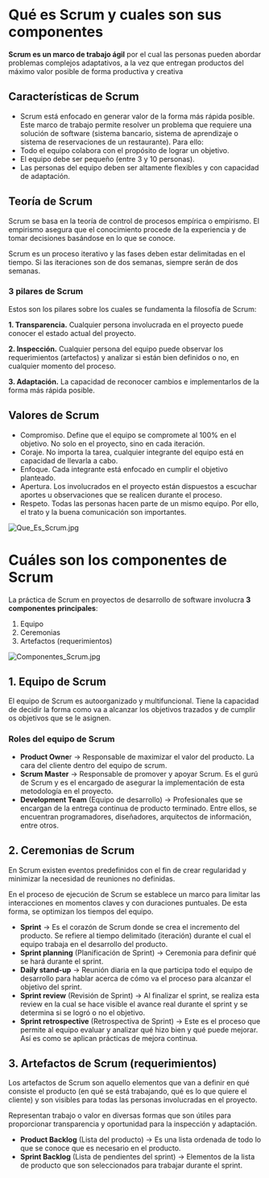 ﻿# Qué es Scrum y cuales son sus componentes

**Scrum es un marco de trabajo ágil**  por el cual las personas pueden abordar problemas complejos adaptativos, a la vez que entregan productos del máximo valor posible de forma productiva y creativa

## Características de Scrum

-   Scrum está enfocado en generar valor de la forma más rápida posible. Este marco de trabajo permite resolver un problema que requiere una solución de software (sistema bancario, sistema de aprendizaje o sistema de reservaciones de un restaurante). Para ello:
-   Todo el equipo colabora con el propósito de lograr un objetivo.
-   El equipo debe ser pequeño (entre 3 y 10 personas).
-   Las personas del equipo deben ser altamente flexibles y con capacidad de adaptación.

## Teoría de Scrum

Scrum se basa en la teoría de control de procesos empírica o empirismo. El empirismo asegura que el conocimiento procede de la experiencia y de tomar decisiones basándose en lo que se conoce.

Scrum es un proceso iterativo y las fases deben estar delimitadas en el tiempo. Si las iteraciones son de dos semanas, siempre serán de dos semanas.

### 3 pilares de Scrum

Estos son los pilares sobre los cuales se fundamenta la filosofía de Scrum:

**1. Transparencia.** Cualquier persona involucrada en el proyecto puede conocer el estado actual del proyecto.

**2. Inspección.**  Cualquier persona del equipo puede observar los requerimientos (artefactos) y analizar si están bien definidos o no, en cualquier momento del proceso.

**3. Adaptación.** La capacidad de reconocer cambios e implementarlos de la forma más rápida posible.

## Valores de Scrum

-   Compromiso. Define que el equipo se compromete al 100% en el objetivo. No solo en el proyecto, sino en cada iteración.
-   Coraje. No importa la tarea, cualquier integrante del equipo está en capacidad de llevarla a cabo.
-   Enfoque. Cada integrante está enfocado en cumplir el objetivo planteado.
-   Apertura. Los involucrados en el proyecto están dispuestos a escuchar aportes u observaciones que se realicen durante el proceso.
-   Respeto. Todas las personas hacen parte de un mismo equipo. Por ello, el trato y la buena comunicación son importantes.

![Que_Es_Scrum.jpg](https://static.platzi.com/media/user_upload/Que_Es_Scrum-5409d818-898b-44b9-8d28-6cb435d6f5f5.jpg)

# Cuáles son los componentes de Scrum
La práctica de Scrum en proyectos de desarrollo de software involucra  **3 componentes principales**:

1.  Equipo
2.  Ceremonias
3.  Artefactos (requerimientos)

![Componentes_Scrum.jpg](https://static.platzi.com/media/user_upload/Componentes_Scrum-726677c1-a866-40b5-9419-98f1e47b163b.jpg)

## **1. Equipo de Scrum**

El equipo de Scrum es autoorganizado y multifuncional. Tiene la capacidad de decidir la forma como va a alcanzar los objetivos trazados y de cumplir os objetivos que se le asignen.

### Roles del equipo de Scrum

-   **Product Owne**r → Responsable de maximizar el valor del producto. La cara del cliente dentro del equipo de scrum.
-   **Scrum Master**  → Responsable de promover y apoyar Scrum. Es el gurú de Scrum y es el encargado de asegurar la implementación de esta metodología en el proyecto.
-   **Development Team**  (Equipo de desarrollo) → Profesionales que se encargan de la entrega continua de producto terminado. Entre ellos, se encuentran programadores, diseñadores, arquitectos de información, entre otros.

## 2. Ceremonias de Scrum

En Scrum existen eventos predefinidos con el fin de crear regularidad y minimizar la necesidad de reuniones no definidas.

En el proceso de ejecución de Scrum se establece un marco para limitar las interacciones en momentos claves y con duraciones puntuales. De esta forma, se optimizan los tiempos del equipo.

-   **Sprint**  → Es el corazón de Scrum donde se crea el incremento del producto. Se refiere al tiempo delimitado (iteración) durante el cual el equipo trabaja en el desarrollo del producto.
-   **Sprint planning**  (Planificación de Sprint) → Ceremonia para definir qué se hará durante el sprint.
-   **Daily stand-up**  → Reunión diaria en la que participa todo el equipo de desarrollo para hablar acerca de cómo va el proceso para alcanzar el objetivo del sprint.
-   **Sprint review**  (Revisión de Sprint) → Al finalizar el sprint, se realiza esta review en la cual se hace visible el avance real durante el sprint y se determina si se logró o no el objetivo.
-   **Sprint retrospective**  (Retrospectiva de Sprint) → Este es el proceso que permite al equipo evaluar y analizar qué hizo bien y qué puede mejorar. Así es como se aplican prácticas de mejora continua.

## **3. Artefactos de Scrum (requerimientos)**

Los artefactos de Scrum son aquello elementos que van a definir en qué consiste el producto (en qué se está trabajando, qué es lo que quiere el cliente) y son visibles para todas las personas involucradas en el proyecto.

Representan trabajo o valor en diversas formas que son útiles para proporcionar transparencia y oportunidad para la inspección y adaptación.

-   **Product Backlog**  (Lista del producto) → Es una lista ordenada de todo lo que se conoce que es necesario en el producto.
-   **Sprint Backlog**  (Lista de pendientes del sprint) → Elementos de la lista de producto que son seleccionados para trabajar durante el sprint.
